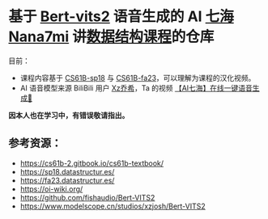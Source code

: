# 基于 [Bert-vits2](https://github.com/fishaudio/Bert-VITS2) 语音生成的 AI [七海Nana7mi](https://space.bilibili.com/434334701) 讲[数据结构课程](https://sp18.datastructur.es/resources.html)的仓库

目前：
- 课程内容基于 [CS61B-sp18](https://sp18.datastructur.es/) 与 [CS61B-fa23](https://fa23.datastructur.es/)，可以理解为课程的汉化视频。
- AI 语音模型来源 BiliBili 用户 [Xz乔希](https://space.bilibili.com/5859321/)，Ta 的视频 [【AI七海】在线一键语音生成🦈](https://www.bilibili.com/video/BV1rV411F7m3)

**因本人也在学习中，有错误敬请指出。**

## 参考资源：

- https://cs61b-2.gitbook.io/cs61b-textbook/
- https://sp18.datastructur.es/
- https://fa23.datastructur.es/
- https://oi-wiki.org/
- https://github.com/fishaudio/Bert-VITS2
- https://www.modelscope.cn/studios/xzjosh/Bert-VITS2
